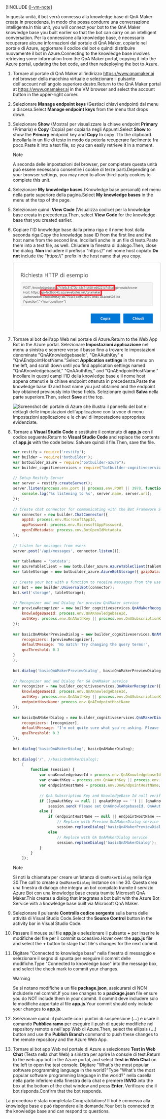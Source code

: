 [!INCLUDE [0-vm-note](0-vm-note.md)]

<span data-ttu-id="bd7aa-101">In questa unità, il bot verrà connesso alla knowledge base di QnA Maker creata in precedenza, in modo che possa condurre una conversazione intelligente.</span><span class="sxs-lookup"><span data-stu-id="bd7aa-101">In this unit, you will connect your bot to the QnA Maker knowledge base you built earlier so that the bot can carry on an intelligent conversation.</span></span> <span data-ttu-id="bd7aa-102">Per la connessione alla knowledge base, è necessario recuperare alcune informazioni dal portale di QnA Maker, copiarle nel portale di Azure, aggiornare il codice del bot e quindi distribuire nuovamente il bot in Azure.</span><span class="sxs-lookup"><span data-stu-id="bd7aa-102">Connecting to the knowledge base involves retrieving some information from the QnA Maker portal, copying it into the Azure portal, updating the bot code, and then redeploying the bot to Azure.</span></span>

1. <span data-ttu-id="bd7aa-103">Tornare al portale di QnA Maker all'indirizzo https://www.qnamaker.ai nel browser della macchina virtuale e selezionare il pulsante dell'account nell'angolo superiore destro.</span><span class="sxs-lookup"><span data-stu-id="bd7aa-103">Return to the QnA Maker portal at https://www.qnamaker.ai in the VM browser and select the account button in the upper-right corner.</span></span>
1. <span data-ttu-id="bd7aa-104">Selezionare **Manage endpoint keys** (Gestisci chiavi endpoint) dal menu a discesa.</span><span class="sxs-lookup"><span data-stu-id="bd7aa-104">Select **Manage endpoint keys** from the menu that drops down.</span></span>
1. <span data-ttu-id="bd7aa-105">Selezionare **Show** (Mostra) per visualizzare la chiave endpoint **Primary** (Primaria) e **Copy** (Copia) per copiarla negli Appunti.</span><span class="sxs-lookup"><span data-stu-id="bd7aa-105">Select **Show** to show the **Primary** endpoint key and **Copy** to copy it to the clipboard.</span></span> <span data-ttu-id="bd7aa-106">Incollarla in un file di testo in modo da poterla recuperare facilmente fra poco.</span><span class="sxs-lookup"><span data-stu-id="bd7aa-106">Paste it into a text file, so you can easily retrieve it in a moment.</span></span>

    > [!NOTE]
    > <span data-ttu-id="bd7aa-107">A seconda delle impostazioni del browser, per completare questa unità può essere necessario consentire i cookie di terze parti.</span><span class="sxs-lookup"><span data-stu-id="bd7aa-107">Depending on your browser settings, you may need to allow third-party cookies to complete this unit.</span></span>

1. <span data-ttu-id="bd7aa-108">Selezionare **My knowledge bases** (Knowledge base personali) nel menu nella parte superiore della pagina.</span><span class="sxs-lookup"><span data-stu-id="bd7aa-108">Select **My knowledge bases** in the menu at the top of the page.</span></span>
1. <span data-ttu-id="bd7aa-109">Selezionare quindi **View Code** (Visualizza codice) per la knowledge base creata in precedenza.</span><span class="sxs-lookup"><span data-stu-id="bd7aa-109">Then, select **View Code** for the knowledge base that you created earlier.</span></span>

1. <span data-ttu-id="bd7aa-110">Copiare l'ID knowledge base dalla prima riga e il nome host dalla seconda riga.</span><span class="sxs-lookup"><span data-stu-id="bd7aa-110">Copy the knowledge base ID from the first line and the host name from the second line.</span></span> <span data-ttu-id="bd7aa-111">Incollarli anche in un file di testo.</span><span class="sxs-lookup"><span data-stu-id="bd7aa-111">Paste them into a text file, as well.</span></span> <span data-ttu-id="bd7aa-112">Chiudere la finestra di dialogo.</span><span class="sxs-lookup"><span data-stu-id="bd7aa-112">Then, close the dialog.</span></span> <span data-ttu-id="bd7aa-113">**Non** includere il prefisso "https://" nel nome host copiato.</span><span class="sxs-lookup"><span data-stu-id="bd7aa-113">**Do not** include the "https://" prefix in the host name that you copy.</span></span>

    ![Screenshot del portale di QnA Maker che illustra la richiesta HTTP di esempio con l'ID e il nome host dell'endpoint della knowledge base evidenziati.](../media/6-copy-endpoint-info.png)

1. <span data-ttu-id="bd7aa-115">Tornare al bot dell'app Web nel portale di Azure.</span><span class="sxs-lookup"><span data-stu-id="bd7aa-115">Return to the Web App Bot in the Azure portal.</span></span> <span data-ttu-id="bd7aa-116">Selezionare **Impostazioni applicazione** nel menu a sinistra e scorrere verso il basso fino a trovare le impostazioni denominate "QnAKnowledgebaseId", "QnAAuthKey" e "QnAEndpointHostName."</span><span class="sxs-lookup"><span data-stu-id="bd7aa-116">Select **Application settings** in the menu on the left, and scroll down until you find application settings named "QnAKnowledgebaseId," "QnAAuthKey," and "QnAEndpointHostName."</span></span> <span data-ttu-id="bd7aa-117">Incollare in questi campi l'ID della knowledge base e il nome host appena ottenuti e la chiave endpoint ottenuta in precedenza.</span><span class="sxs-lookup"><span data-stu-id="bd7aa-117">Paste the knowledge base ID and host name you just obtained and the endpoint key obtained previously into these fields.</span></span> <span data-ttu-id="bd7aa-118">Selezionare quindi **Salva** nella parte superiore.</span><span class="sxs-lookup"><span data-stu-id="bd7aa-118">Then, select **Save** at the top.</span></span>

    ![Screenshot del portale di Azure che illustra il pannello del bot e i dettagli delle impostazioni dell'applicazione con la voce di menu Impostazioni applicazione e le chiavi di impostazione appropriate evidenziate.](../media/6-enter-app-settings.png)

1. <span data-ttu-id="bd7aa-120">Tornare a **Visual Studio Code** e sostituire il contenuto di **app.js** con il codice seguente.</span><span class="sxs-lookup"><span data-stu-id="bd7aa-120">Return to **Visual Studio Code** and replace the contents of **app.js** with the code below.</span></span> <span data-ttu-id="bd7aa-121">Salvare quindi il file.</span><span class="sxs-lookup"><span data-stu-id="bd7aa-121">Then, save the file.</span></span>

    ```JavaScript
    var restify = require('restify');
    var builder = require('botbuilder');
    var botbuilder_azure = require("botbuilder-azure");
    var builder_cognitiveservices = require("botbuilder-cognitiveservices");

    // Setup Restify Server
    var server = restify.createServer();
    server.listen(process.env.port || process.env.PORT || 3978, function () {
        console.log('%s listening to %s', server.name, server.url);
    });

    // Create chat connector for communicating with the Bot Framework Service
    var connector = new builder.ChatConnector({
        appId: process.env.MicrosoftAppId,
        appPassword: process.env.MicrosoftAppPassword,
        openIdMetadata: process.env.BotOpenIdMetadata
    });

    // Listen for messages from users
    server.post('/api/messages', connector.listen());

    var tableName = 'botdata';
    var azureTableClient = new botbuilder_azure.AzureTableClient(tableName, process.env['AzureWebJobsStorage']);
    var tableStorage = new botbuilder_azure.AzureBotStorage({ gzipData: false }, azureTableClient);

    // Create your bot with a function to receive messages from the user
    var bot = new builder.UniversalBot(connector);
    bot.set('storage', tableStorage);

    // Recognizer and and Dialog for preview QnAMaker service
    var previewRecognizer = new builder_cognitiveservices.QnAMakerRecognizer({
        knowledgeBaseId: process.env.QnAKnowledgebaseId,
        authKey: process.env.QnAAuthKey || process.env.QnASubscriptionKey
    });

    var basicQnAMakerPreviewDialog = new builder_cognitiveservices.QnAMakerDialog({
        recognizers: [previewRecognizer],
        defaultMessage: 'No match! Try changing the query terms!',
        qnaThreshold: 0.3
    }
    );

    bot.dialog('basicQnAMakerPreviewDialog', basicQnAMakerPreviewDialog);

    // Recognizer and and Dialog for GA QnAMaker service
    var recognizer = new builder_cognitiveservices.QnAMakerRecognizer({
        knowledgeBaseId: process.env.QnAKnowledgebaseId,
        authKey: process.env.QnAAuthKey || process.env.QnASubscriptionKey, // Backward compatibility with QnAMaker (Preview)
        endpointHostName: process.env.QnAEndpointHostName
    });

    var basicQnAMakerDialog = new builder_cognitiveservices.QnAMakerDialog({
        recognizers: [recognizer],
        defaultMessage: "I'm not quite sure what you're asking. Please ask your question again.",
        qnaThreshold: 0.3
    });

    bot.dialog('basicQnAMakerDialog', basicQnAMakerDialog);

    bot.dialog('/', //basicQnAMakerDialog);
        [
            function (session) {
                var qnaKnowledgebaseId = process.env.QnAKnowledgebaseId;
                var qnaAuthKey = process.env.QnAAuthKey || process.env.QnASubscriptionKey;
                var endpointHostName = process.env.QnAEndpointHostName;

                // QnA Subscription Key and KnowledgeBase Id null verification
                if ((qnaAuthKey == null || qnaAuthKey == '') || (qnaKnowledgebaseId == null || qnaKnowledgebaseId == ''))
                    session.send('Please set QnAKnowledgebaseId, QnAAuthKey and QnAEndpointHostName (if applicable) in App Settings. Learn how to get them at https://aka.ms/qnaabssetup.');
                else {
                    if (endpointHostName == null || endpointHostName == '')
                        // Replace with Preview QnAMakerDialog service
                        session.replaceDialog('basicQnAMakerPreviewDialog');
                    else
                        // Replace with GA QnAMakerDialog service
                        session.replaceDialog('basicQnAMakerDialog');
                }
            }
        ]);
    ```

    > [!NOTE]
    > <span data-ttu-id="bd7aa-122">Si noti la chiamata per creare un'istanza di `QnAMakerDialog` nella riga 30.</span><span class="sxs-lookup"><span data-stu-id="bd7aa-122">The call to create a `QnAMakerDialog` instance on line 30.</span></span> <span data-ttu-id="bd7aa-123">Questa crea una finestra di dialogo che integra un bot compilato tramite il servizio Azure Bot con una knowledge base creata tramite Microsoft QnA Maker.</span><span class="sxs-lookup"><span data-stu-id="bd7aa-123">This creates a dialog that integrates a bot built with the Azure Bot Service with a knowledge base built via Microsoft QnA Maker.</span></span>

1. <span data-ttu-id="bd7aa-124">Selezionare il pulsante **Controllo codice sorgente** sulla barra delle attività di Visual Studio Code.</span><span class="sxs-lookup"><span data-stu-id="bd7aa-124">Select the **Source Control** button in the activity bar in Visual Studio Code.</span></span>
1. <span data-ttu-id="bd7aa-125">Passare il mouse sul file **app.js** e selezionare il pulsante __+__ per inserire le modifiche del file per il commit successivo.</span><span class="sxs-lookup"><span data-stu-id="bd7aa-125">Hover over the **app.js** file and select the __+__ button to stage that file's changes for the next commit.</span></span>
1. <span data-ttu-id="bd7aa-126">Digitare "Connected to knowledge base" nella finestra di messaggio e selezionare il segno di spunta per eseguire il commit delle modifiche.</span><span class="sxs-lookup"><span data-stu-id="bd7aa-126">Type "Connected to knowledge base" into the message box, and select the check mark to commit your changes.</span></span>

    > [!Warning]
    > <span data-ttu-id="bd7aa-127">Se si notano modifiche a un file **package.json**, assicurarsi di NON includerle nel commit.</span><span class="sxs-lookup"><span data-stu-id="bd7aa-127">If you see changes to a **package.json** file ensure you do NOT include them in your commit.</span></span> <span data-ttu-id="bd7aa-128">Il commit deve includere solo le modifiche apportate al file **app.js**.</span><span class="sxs-lookup"><span data-stu-id="bd7aa-128">Your commit should only include your changes to **app.js**.</span></span>

1. <span data-ttu-id="bd7aa-129">Selezionare quindi il pulsante con i puntini di sospensione (__...__) e usare il comando **Pubblica ramo** per eseguire il push di queste modifiche nel repository remoto e nell'app Web di Azure.</span><span class="sxs-lookup"><span data-stu-id="bd7aa-129">Then, select the ellipsis (__...__) button and use the **Publish Branch** command to push these changes to the remote repository and the Azure Web App.</span></span>

1. <span data-ttu-id="bd7aa-130">Tornare al bot app Web nel portale di Azure e selezionare **Test in Web Chat** (Testa nella chat Web) a sinistra per aprire la console di test.</span><span class="sxs-lookup"><span data-stu-id="bd7aa-130">Return to the web app bot in the Azure portal, and select **Test in Web Chat** on the left to open the test console.</span></span> <span data-ttu-id="bd7aa-131">Digitare "What's the most popular software programming language in the world?"</span><span class="sxs-lookup"><span data-stu-id="bd7aa-131">Type "What's the most popular software programming language in the world?"</span></span> <span data-ttu-id="bd7aa-132">nella casella nella parte inferiore della finestra della chat e premere **INVIO**.</span><span class="sxs-lookup"><span data-stu-id="bd7aa-132">into the box at the bottom of the chat window and press **Enter**.</span></span> <span data-ttu-id="bd7aa-133">Verificare che il bot risponda.</span><span class="sxs-lookup"><span data-stu-id="bd7aa-133">Confirm that the bot responds.</span></span>

<span data-ttu-id="bd7aa-134">La procedura è stata completata.</span><span class="sxs-lookup"><span data-stu-id="bd7aa-134">Congratulations!</span></span> <span data-ttu-id="bd7aa-135">Il bot è connesso alla knowledge base e può rispondere alle domande.</span><span class="sxs-lookup"><span data-stu-id="bd7aa-135">Your bot is connected to the knowledge base and can respond to questions.</span></span>
